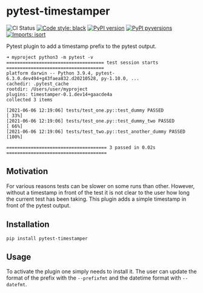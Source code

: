 # pytest-timestamper

![CI Status](https://github.com/mbkroese/pytest-timestamper/actions/workflows/main.yml/badge.svg)
[![Code style: black](https://img.shields.io/badge/code%20style-black-000000.svg)](https://github.com/psf/black)
[![PyPI version](https://badge.fury.io/py/pytest-timestamper.svg)](https://pypi.python.org/pypi/pytest-timestamper/)
[![PyPI pyversions](https://img.shields.io/pypi/pyversions/pytest-timestamper.svg)](https://pypi.python.org/pypi/pytest-timestamper/)
[![Imports: isort](https://img.shields.io/badge/%20imports-isort-%231674b1?style=google&labelColor=ef8336)](https://pycqa.github.io/isort/)


Pytest plugin to add a timestamp prefix to the pytest output.

```
➜ myproject python3 -m pytest -v
==================================== test session starts ====================================
platform darwin -- Python 3.9.4, pytest-6.3.0.dev494+g43faea832.d20210528, py-1.10.0, ...
cachedir: .pytest_cache
rootdir: /Users/user/myproject
plugins: timestamper-0.1.dev14+gaacde4a
collected 3 items

[2021-06-06 12:19:06] tests/test_one.py::test_dummy PASSED                            [ 33%]
[2021-06-06 12:19:06] tests/test_one.py::test_dummy_two PASSED                        [ 66%]
[2021-06-06 12:19:06] tests/test_two.py::test_another_dummy PASSED                    [100%]

===================================== 3 passed in 0.02s =====================================
```

## Motivation

For various reasons tests can be slower on some runs than other.
However, without a timestamp in front of the test it is not clear to the user how long the current test has been taking.
This plugin adds a simple timestamp in front of the pytest output.

## Installation

```
pip install pytest-timestamper
```

## Usage

To activate the plugin one simply needs to install it.
The user can update the format of the prefix with the `--prefixfmt` and the datetime format with `--datefmt`.
